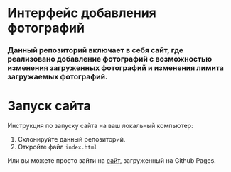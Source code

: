 # Интерфейс добавления фотографий
### Данный репозиторий включает в себя сайт, где реализовано добавление фотографий с возможностью изменения загруженных фотографий и изменения лимита загружаемых фотографий.

# Запуск сайта
Инструкция по запуску сайта на ваш локальный компьютер:
   1. Склонируйте данный репозиторий.
   2. Откройте файл ```index.html```
   
Или вы можете просто зайти на [сайт](kriswis.github.io/interface-adding-photos/), загруженный на Github Pages.
